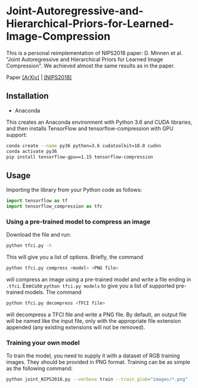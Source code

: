 # Joint-Autoregressive-and-Hierarchical-Priors-for-Learned-Image-Compression
This is a personal reimplementation of NIPS2018 paper: D. Minnen et al. "Joint Autoregressive and Hierarchical Priors for Learned Image Compression".  We achieved almost the same results as in the paper.

Paper  [[ArXiv]](https://arxiv.org/abs/1809.02736) | [[NIPS2018]](https://papers.nips.cc/paper/8275-joint-autoregressive-and-hierarchical-priors-for-learned-image-compression.pdf)

## Installation

- Anaconda

This creates an Anaconda environment with Python 3.6 and CUDA libraries, and then installs TensorFlow and tensorflow-compression with GPU support:
```bash
conda create --name py36 python=3.6 cudatoolkit=10.0 cudnn
conda activate py36
pip install tensorflow-gpu==1.15 tensorflow-compression
```

## Usage
Importing the library from your Python code as follows:

```python
import tensorflow as tf
import tensorflow_compression as tfc
```

### Using a pre-trained model to compress an image

Download the file and run:
```bash
python tfci.py -h
```

This will give you a list of options. Briefly, the command
```bash
python tfci.py compress <model> <PNG file>
```
will compress an image using a pre-trained model and write a file ending in
`.tfci`. Execute `python tfci.py models` to give you a list of supported
pre-trained models. The command
```bash
python tfci.py decompress <TFCI file>
```
will decompress a TFCI file and write a PNG file. By default, an output file
will be named like the input file, only with the appropriate file extension
appended (any existing extensions will not be removed).

### Training your own model
To train the model, you need to supply it with a dataset of RGB training images.
They should be provided in PNG format. Training can be as simple as the
following command:
```bash
python joint_NIPS2018.py --verbose train --train_glob="images/*.png"
```
